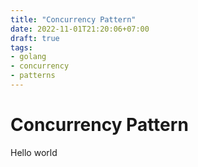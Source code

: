 ```yaml
---
title: "Concurrency Pattern"
date: 2022-11-01T21:20:06+07:00
draft: true
tags:
- golang
- concurrency
- patterns
---
```


# Concurrency Pattern

Hello world